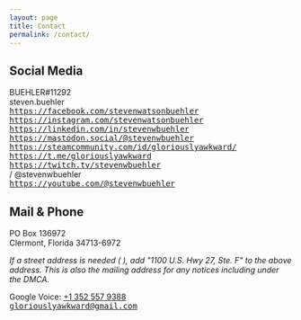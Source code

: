 ```yaml
---
layout: page
title: Contact
permalink: /contact/
---
```


## Social Media

<i class="fa-brands fa-battle-net"></i> BUEHLER#11292  
<i class="fa-brands fa-discord"></i> steven.buehler  
<i class="fa-brands fa-facebook"></i> <tt><https://facebook.com/stevenwatsonbuehler></tt>  
<i class="fa-brands fa-instagram"></i> <tt><https://instagram.com/stevenwatsonbuehler></tt>  
<i class="fa-brands fa-linkedin"></i>  <tt><https://linkedin.com/in/stevenwbuehler></tt>  
<i class="fa-brands fa-mastodon"></i> <tt><https://mastodon.social/@stevenwbuehler></tt>  
<i class="fa-brands fa-steam"></i> <tt><https://steamcommunity.com/id/gloriouslyawkward/></tt>  
<i class="fa-brands fa-telegram"></i> <tt><https://t.me/gloriouslyawkward></tt>  
<i class="fa-brands fa-twitch"></i> <tt><https://twitch.tv/stevenwbuehler></tt>  
<i class="fa-brands fa-x-twitter"></i>/<i class="fa-brands fa-twitter"></i> @stevenwbuehler  
<i class="fa-brands fa-youtube"></i> <tt><https://youtube.com/@stevenwbuehler></tt>  

## Mail & Phone

PO Box 136972  
Clermont, Florida 34713-6972

_If a street address is needed (<i class="fa-brands fa-ups"></i> <i class="fa-brands fa-fedex"></i> <i class="fa-brands fa-dhl"></i>), add "1100 U.S. Hwy 27, Ste. F" to the above address. This is also the mailing address for any notices including under the DMCA._

<i class="fa-solid fa-square-phone"></i> Google Voice: [+1 352 557 9388](tel://+13525579388)  
<i class="fa-regular fa-envelope"></i> <tt><gloriouslyawkward@gmail.com></tt>

